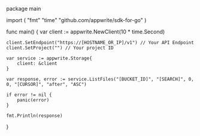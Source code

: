 package main

import (
    "fmt"
    "time"
    "github.com/appwrite/sdk-for-go"
)

func main() {
    var client := appwrite.NewClient(10 * time.Second)

    client.SetEndpoint("https://[HOSTNAME_OR_IP]/v1") // Your API Endpoint
    client.SetProject("") // Your project ID

    var service := appwrite.Storage{
        client: &client
    }

    var response, error := service.ListFiles("[BUCKET_ID]", "[SEARCH]", 0, 0, "[CURSOR]", "after", "ASC")

    if error != nil {
        panic(error)
    }

    fmt.Println(response)
}
